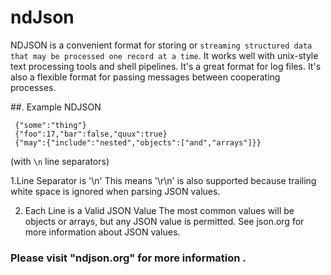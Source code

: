 # ndJson



NDJSON is a convenient format for storing or ```streaming structured data that may be processed one record at a time```. It works well with unix-style text processing tools and shell pipelines. It's a great format for log files. It's also a flexible format for passing messages between cooperating processes.

##. Example NDJSON
~~~~~
 {"some":"thing"}
 {"foo":17,"bar":false,"quux":true}
 {"may":{"include":"nested","objects":["and","arrays"]}}
~~~~~
(with `\n` line separators)

1.Line Separator is '\n'
This means '\r\n' is also supported because trailing white space is ignored when parsing JSON values.


2. Each Line is a Valid JSON Value
The most common values will be objects or arrays, but any JSON value is permitted. See json.org for more information about JSON values.
### Please visit "ndjson.org"  for more information .
